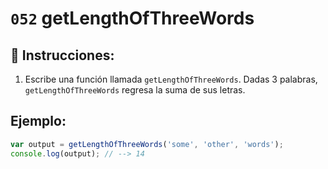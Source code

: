 # `052` getLengthOfThreeWords

## 📝 Instrucciones:

1. Escribe una función llamada `getLengthOfThreeWords`. Dadas 3 palabras, `getLengthOfThreeWords` regresa la suma de sus letras.

## Ejemplo:

```Javascript
var output = getLengthOfThreeWords('some', 'other', 'words');
console.log(output); // --> 14
```